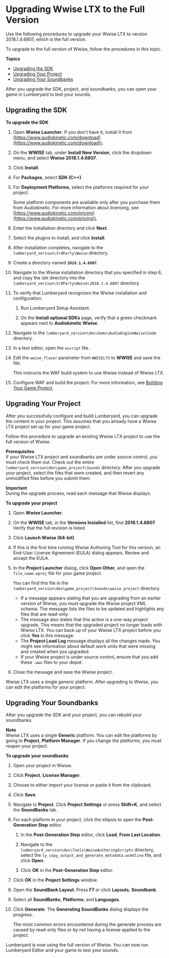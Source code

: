# Upgrading Wwise LTX to the Full Version<a name="audio-wwise-3d-wwise"></a>

Use the following procedures to upgrade your Wwise LTX to version 2018\.1\.4\.6807, which is the full version\.

To upgrade to the full version of Wwise, follow the procedures in this topic\.

**Topics**
+ [Upgrading the SDK](#audio-wwise-upgrading-sdk)
+ [Upgrading Your Project](#audio-wwise-upgrading-project)
+ [Upgrading Your Soundbanks](#audio-wwise-upgrading-soundbanks)

After you upgrade the SDK, project, and soundbanks, you can open your game in Lumberyard to test your sounds\. 

## Upgrading the SDK<a name="audio-wwise-upgrading-sdk"></a>

**To upgrade the SDK**

1. Open **Wwise Launcher**\. If you don't have it, install it from [https://www.audiokinetic.com/download](https://www.audiokinetic.com/download)\.

1. On the **WWISE** tab, under **Install New Version**, click the dropdown menu, and select **Wwise 2018\.1\.4\.6807**\.

1. Click **Install**\.

1. For **Packages**, select **SDK \(C\+\+\)**\.

1. For **Deployment Platforms**, select the platforms required for your project\.

   Some platform components are available only after you purchase them from Audiokinetic\. For more information about licensing, see [https://www.audiokinetic.com/pricing](https://www.audiokinetic.com/pricing)\.

1. Enter the installation directory and click **Next**\.

1. Select the plugins to install, and click **Install**\.

1. After installation completes, navigate to the `lumberyard_version\3rdParty\Wwise` directory\.

1. Create a directory named **`2018.1.4.6807`**\.

1. Navigate to the Wwise installation directory that you specified in step 6, and copy the `SDK` directory into the `lumberyard_version\3rdParty\Wwise\2018.1.4.6807` directory\.

1. To verify that Lumberyard recognizes the Wwise installation and configuration:

   1. Run Lumberyard Setup Assistant\.

   1. On the **Install optional SDKs** page, verify that a green checkmark appears next to **Audiokinetic Wwise**\.

1. Navigate to the `lumberyard_version\dev\Gems\AudioEngineWwise\Code` directory\. 

1. In a text editor, open the `wscript` file\.

1. Edit the `wwise_flavor` parameter from `WWISELTX` to **WWISE** and save the file\.

   This instructs the WAF build system to use Wwise instead of Wwise LTX\.

1. Configure WAF and build the project\. For more information, see [Building Your Game Project](building-your-lumberyard-game-project.md)\.

## Upgrading Your Project<a name="audio-wwise-upgrading-project"></a>

After you successfully configure and build Lumberyard, you can upgrade the content in your project\. This assumes that you already have a Wwise LTX project set up for your game project\.

Follow this procedure to upgrade an existing Wwise LTX project to use the full version of Wwise\.

**Prerequisites**  
If your Wwise LTX project and soundbanks are under source control, you must check them out\. Check out the entire `lumberyard_version\dev\game_project\Sounds` directory\. After you upgrade your project, select the files that were created, and then revert any unmodified files before you submit them\.

**Important**  
During the upgrade process, read each message that Wwise displays\.

**To upgrade your project**

1. Open **Wwise Launcher**\.

1. On the **WWISE** tab, in the **Versions Installed** list, find **2018\.1\.4\.6807**\. Verify that the full revision is listed\.

1. Click **Launch Wwise \(64\-bit\)**\.

1. If this is the first time running Wwise Authoring Tool for this version, an End\-User License Agreement \(EULA\) dialog appears\. Review and accept the EULA\.

1. In the **Project Launcher** dialog, click **Open Other**, and open the `file_name.wproj` file for your game project\. 

   You can find this file in the `lumberyard_version\dev\game_project\Sounds\wwise_project` directory\.
   + If a message appears stating that you are upgrading from an earlier version of Wwise, you must upgrade the Wwise project XML schema\. The message lists the files to be updated and highlights any files that are read\-only\.
   + The message also states that this action is a one\-way project upgrade\. This means that the upgraded project no longer loads with Wwise LTX\. You can back up of your Wwise LTX project before you click **Yes** in this message\.
   + The **Project Load Log** message displays all the changes made\. You might see information about default work units that were missing and created when you upgraded\. 
   + If your Wwise project is under source control, ensure that you add these `.wwu` files to your depot\. 

1. Close the message and save the Wwise project\. 

Wwise LTX uses a single generic platform\. After upgrading to Wwise, you can edit the platforms for your project\.

## Upgrading Your Soundbanks<a name="audio-wwise-upgrading-soundbanks"></a>

After you upgrade the SDK and your project, you can rebuild your soundbanks\.

**Note**  
Wwise LTX uses a single **Generic** platform\. You can edit the platforms by going to **Project**, **Platform Manager**\. If you change the platforms, you must reopen your project\.

**To upgrade your soundbanks**

1. Open your project in Wwise\.

1. Click **Project**, **License Manager**\.

1. Choose to either import your license or paste it from the clipboard\.

1. Click **Save**\.

1. Navigate to **Project**\. Click **Project Settings** or press **Shift\+K**, and select the **SoundBanks** tab\.

1. For each platform in your project, click the ellipsis to open the **Post\-Generation Step** editor\.

   1. In the **Post\-Generation Step** editor, click **Load**, **From Last Location**\.

   1. Navigate to the `lumberyard_version\dev\Tools\WwiseAuthoringScripts` directory, select the `ly_copy_output_and_generate_metadata.wcmdline` file, and click **Open**\.

   1. Click **OK** in the **Post\-Generation Step** editor\.

1. Click **OK** in the **Project Settings** window\.

1. Open the **SoundBank Layout**\. Press **F7** or click **Layouts**, **Soundbank**\.

1. Select all **SoundBanks**, **Platforms**, and **Languages**\.

1. Click **Generate**\. The **Generating SoundBanks** dialog displays the progress\.

   The most common errors encountered during the generate process are caused by read\-only files or by not having a license applied to the project\.

Lumberyard is now using the full version of Wwise\. You can now run Lumberyard Editor and your game to test your sounds\.